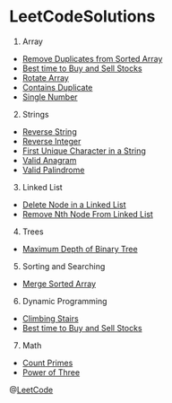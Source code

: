 # LeetCodeSolutions

1. Array

- [Remove Duplicates from Sorted Array](https://github.com/26shyamaladevi/LeetCodeSolutions/tree/main/Remove%20Duplicates%20from%20Sorted%20Array)
- [Best time to Buy and Sell Stocks](https://github.com/26shyamaladevi/LeetCodeSolutions/tree/main/Best%20Time%20to%20Buy%20and%20Sell%20Stock%20II)
- [Rotate Array](https://github.com/26shyamaladevi/LeetCodeSolutions/tree/main/Rotate%20_Array)
- [Contains Duplicate](https://github.com/26shyamaladevi/LeetCodeSolutions/tree/main/ContainsDuplicate)
- [Single Number](https://github.com/26shyamaladevi/LeetCodeSolutions/tree/main/SingleNumber)

2. Strings

- [Reverse String](https://github.com/26shyamaladevi/LeetCodeSolutions/tree/main/Reverse%20String)
- [Reverse Integer](https://github.com/26shyamaladevi/LeetCodeSolutions/tree/main/Reverse%20Integer)
- [First Unique Character in a String](https://github.com/26shyamaladevi/LeetCodeSolutions/tree/main/First%20_UniqueCharacter_String) 
- [Valid Anagram](https://github.com/26shyamaladevi/LeetCodeSolutions/tree/main/Valid_Anagram) 
- [Valid Palindrome](https://github.com/26shyamaladevi/LeetCodeSolutions/tree/main/Valid_Palindrome)

3. Linked List

- [Delete Node in a Linked List](https://github.com/26shyamaladevi/LeetCodeSolutions/tree/main/Delete%20Node%20in%20Linked%20List)
- [Remove Nth Node From Linked List](https://github.com/26shyamaladevi/LeetCodeSolutions/tree/main/Remove_Nth_Node_From_End_of_List)

4. Trees

- [Maximum Depth of Binary Tree](https://github.com/26shyamaladevi/LeetCodeSolutions/tree/main/MaximumDepth_BinaryTree)

5. Sorting and Searching

- [Merge Sorted Array](https://github.com/26shyamaladevi/LeetCodeSolutions/tree/main/Merge_Sorted_Array)

6. Dynamic Programming

- [Climbing Stairs](https://github.com/26shyamaladevi/LeetCodeSolutions/tree/main/Climbing%20Stairs)
- [Best time to Buy and Sell Stocks](https://github.com/26shyamaladevi/LeetCodeSolutions/tree/main/Best%20Time%20to%20Buy%20and%20Sell%20Stock%20(DP))

7. Math

- [Count Primes](https://github.com/26shyamaladevi/LeetCodeSolutions/tree/main/CountPrimes)
- [Power of Three](https://github.com/26shyamaladevi/LeetCodeSolutions/tree/main/PowerOfThree)

@[LeetCode](https://leetcode.com/)
